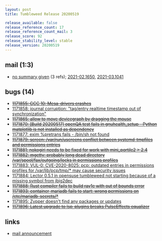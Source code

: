 ```yaml
---
layout: post
title: Tumbleweed Release 20200519

release_available: false
release_reference_count: 17
release_reference_count_mail: 3
release_score: 92
release_stability_level: stable
release_version: 20200519
---
```


## mail (1:3)

- [no summary given](https://github.com/boombatower/tumbleweed-review/issues/10) (3 refs); [2021-02.1650](https://github.com/boombatower/tumbleweed-review/issues/10), [2021-03.1041](https://github.com/boombatower/tumbleweed-review/issues/10)

## bugs (14)

<!--more-->

- ~~[1171855: GCC 10: Mesa-drivers crashes](https://bugzilla.opensuse.org/show_bug.cgi?id=1171855)~~
- [1171858: journal corruption: "tag/entry realtime timestamp out of synchronization"](https://bugzilla.opensuse.org/show_bug.cgi?id=1171858)
- ~~[1171865: allow to move devicegraph by dragging the mouse](https://bugzilla.opensuse.org/show_bug.cgi?id=1171865)~~
- ~~[1171870: \[Build 20200517\] openQA test fails in gnuhealth_setup - Python matplotlib is not installed as dependency](https://bugzilla.opensuse.org/show_bug.cgi?id=1171870)~~
- [1171877: exim %pretrans fails - /bin/sh not found](https://bugzilla.opensuse.org/show_bug.cgi?id=1171877)
- ~~[1171879: screen: /var/run/uscreens conflict between systemd-tmpfiles and permissions entries](https://bugzilla.opensuse.org/show_bug.cgi?id=1171879)~~
- ~~[1171881: nokogiri needs to be fixed for work with mini_portile2 > 2.4](https://bugzilla.opensuse.org/show_bug.cgi?id=1171881)~~
- ~~[1171882: mgetty: probably long dead directory /var/spool/fax/outgoing/locks in permissions profiles](https://bugzilla.opensuse.org/show_bug.cgi?id=1171882)~~
- [1171883: VUL-0: CVE-2020-8025: pcp: outdated entries in permissions profiles for /var/lib/pcp/tmp/* may cause security issues](https://bugzilla.opensuse.org/show_bug.cgi?id=1171883)
- [1171884: Lector 0.5.1 in opensuse tumbleweed not starting because of a missing symbol from jbig2dec](https://bugzilla.opensuse.org/show_bug.cgi?id=1171884)
- ~~[1171888: Rust compiler fails to build rav1e with out of bounds error](https://bugzilla.opensuse.org/show_bug.cgi?id=1171888)~~
- ~~[1171893: container-mariadb fails to start: wrong permissions on /etc/mariadb-secrets/*](https://bugzilla.opensuse.org/show_bug.cgi?id=1171893)~~
- [1171895: Zypper doesn't find any packages or updates](https://bugzilla.opensuse.org/show_bug.cgi?id=1171895)
- ~~[1171896: Latest upgrade to lsp-plugins breaks PulseEffects equalizer](https://bugzilla.opensuse.org/show_bug.cgi?id=1171896)~~



## links

- [mail announcement](https://github.com/boombatower/tumbleweed-review/issues/10)
